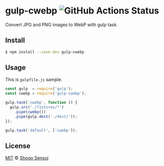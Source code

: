# gulp-cwebp ![GitHub Actions Status](https://github.com/1000ch/gulp-cwebp/workflows/test/badge.svg)

Convert JPG and PNG images to WebP with gulp task.

## Install

```sh
$ npm install --save-dev gulp-cwebp
```

## Usage

This is `gulpfile.js` sample.

```js
const gulp  = require('gulp');
const cwebp = require('gulp-cwebp');

gulp.task('cwebp', function () {
  gulp.src('./fixtures/*')
    .pipe(cwebp())
    .pipe(gulp.dest('./dest/'));
});

gulp.task('default', ['cwebp']);
```

## License

[MIT](https://1000ch.mit-license.org) © [Shogo Sensui](https://github.com/1000ch)
